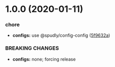 # 1.0.0 (2020-01-11)

### chore

- **configs:** use @spudly/config-config
  ([5f9632a](https://github.com/spudly/get-number-precision/commit/5f9632ae0cb348c29db378e943a4495ed1168437))

### BREAKING CHANGES

- **configs:** none; forcing release
